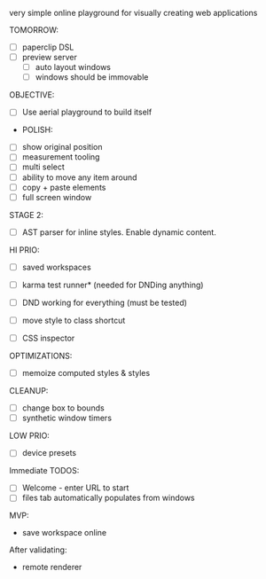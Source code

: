 very simple online playground for visually creating web applications

TOMORROW:

- [ ] paperclip DSL
- [ ] preview server
  - [ ] auto layout windows
  - [ ] windows should be immovable

OBJECTIVE:

- [ ] Use aerial playground to build itself

- POLISH:

- [ ] show original position
- [ ] measurement tooling
- [ ] multi select
- [ ] ability to move any item around
- [ ] copy + paste elements
- [ ] full screen window

STAGE 2:

- [ ] AST parser for inline styles. Enable dynamic content.


HI PRIO:

- [ ] saved workspaces
- [ ] karma test runner* (needed for DNDing anything)

- [ ] DND working for everything (must be tested)
- [ ] move style to class shortcut
- [ ] CSS inspector


OPTIMIZATIONS:

- [ ] memoize computed styles & styles

CLEANUP:

- [ ] change box to bounds
- [ ] synthetic window timers

LOW PRIO:

- [ ] device presets

Immediate TODOS:

- [ ] Welcome - enter URL to start
- [ ] files tab automatically populates from windows

MVP:

- save workspace online

After validating:

- remote renderer
